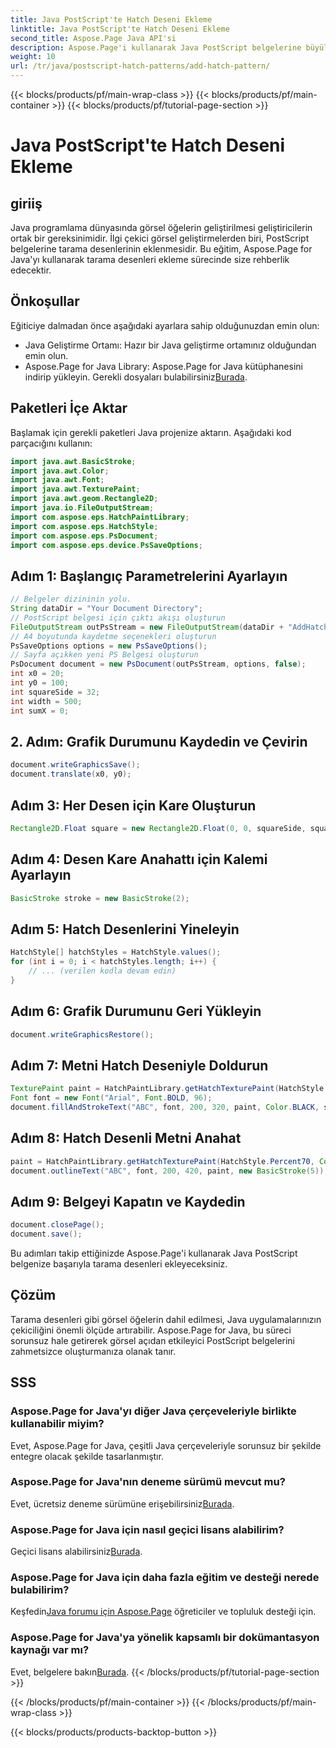 ```yaml
---
title: Java PostScript'te Hatch Deseni Ekleme
linktitle: Java PostScript'te Hatch Deseni Ekleme
second_title: Aspose.Page Java API'si
description: Aspose.Page'i kullanarak Java PostScript belgelerine büyüleyici tarama desenlerini nasıl ekleyeceğinizi öğrenin. Görsel içeriğinizi zahmetsizce yükseltin.
weight: 10
url: /tr/java/postscript-hatch-patterns/add-hatch-pattern/
---
```


{{< blocks/products/pf/main-wrap-class >}}
{{< blocks/products/pf/main-container >}}
{{< blocks/products/pf/tutorial-page-section >}}

# Java PostScript'te Hatch Deseni Ekleme

## giriiş
Java programlama dünyasında görsel öğelerin geliştirilmesi geliştiricilerin ortak bir gereksinimidir. İlgi çekici görsel geliştirmelerden biri, PostScript belgelerine tarama desenlerinin eklenmesidir. Bu eğitim, Aspose.Page for Java'yı kullanarak tarama desenleri ekleme sürecinde size rehberlik edecektir.
## Önkoşullar
Eğiticiye dalmadan önce aşağıdaki ayarlara sahip olduğunuzdan emin olun:
- Java Geliştirme Ortamı: Hazır bir Java geliştirme ortamınız olduğundan emin olun.
-  Aspose.Page for Java Library: Aspose.Page for Java kütüphanesini indirip yükleyin. Gerekli dosyaları bulabilirsiniz[Burada](https://releases.aspose.com/page/java/).
## Paketleri İçe Aktar
Başlamak için gerekli paketleri Java projenize aktarın. Aşağıdaki kod parçacığını kullanın:
```java
import java.awt.BasicStroke;
import java.awt.Color;
import java.awt.Font;
import java.awt.TexturePaint;
import java.awt.geom.Rectangle2D;
import java.io.FileOutputStream;
import com.aspose.eps.HatchPaintLibrary;
import com.aspose.eps.HatchStyle;
import com.aspose.eps.PsDocument;
import com.aspose.eps.device.PsSaveOptions;
```
## Adım 1: Başlangıç Parametrelerini Ayarlayın
```java
// Belgeler dizininin yolu.
String dataDir = "Your Document Directory";
// PostScript belgesi için çıktı akışı oluşturun
FileOutputStream outPsStream = new FileOutputStream(dataDir + "AddHatchPattern_outPS.ps");
// A4 boyutunda kaydetme seçenekleri oluşturun
PsSaveOptions options = new PsSaveOptions();
// Sayfa açıkken yeni PS Belgesi oluşturun
PsDocument document = new PsDocument(outPsStream, options, false);
int x0 = 20;
int y0 = 100;
int squareSide = 32;
int width = 500;
int sumX = 0;
```
## 2. Adım: Grafik Durumunu Kaydedin ve Çevirin
```java
document.writeGraphicsSave();
document.translate(x0, y0);
```
## Adım 3: Her Desen için Kare Oluşturun
```java
Rectangle2D.Float square = new Rectangle2D.Float(0, 0, squareSide, squareSide);
```
## Adım 4: Desen Kare Anahattı için Kalemi Ayarlayın
```java
BasicStroke stroke = new BasicStroke(2);
```
## Adım 5: Hatch Desenlerini Yineleyin
```java
HatchStyle[] hatchStyles = HatchStyle.values();
for (int i = 0; i < hatchStyles.length; i++) {
    // ... (verilen kodla devam edin)
}
```
## Adım 6: Grafik Durumunu Geri Yükleyin
```java
document.writeGraphicsRestore();
```
## Adım 7: Metni Hatch Deseniyle Doldurun
```java
TexturePaint paint = HatchPaintLibrary.getHatchTexturePaint(HatchStyle.DiagonalCross, Color.RED, Color.YELLOW);
Font font = new Font("Arial", Font.BOLD, 96);
document.fillAndStrokeText("ABC", font, 200, 320, paint, Color.BLACK, stroke);
```
## Adım 8: Hatch Desenli Metni Anahat
```java
paint = HatchPaintLibrary.getHatchTexturePaint(HatchStyle.Percent70, Color.BLUE, Color.WHITE);
document.outlineText("ABC", font, 200, 420, paint, new BasicStroke(5));
```
## Adım 9: Belgeyi Kapatın ve Kaydedin
```java
document.closePage();
document.save();
```
Bu adımları takip ettiğinizde Aspose.Page'i kullanarak Java PostScript belgenize başarıyla tarama desenleri ekleyeceksiniz.
## Çözüm
Tarama desenleri gibi görsel öğelerin dahil edilmesi, Java uygulamalarınızın çekiciliğini önemli ölçüde artırabilir. Aspose.Page for Java, bu süreci sorunsuz hale getirerek görsel açıdan etkileyici PostScript belgelerini zahmetsizce oluşturmanıza olanak tanır.
## SSS
### Aspose.Page for Java'yı diğer Java çerçeveleriyle birlikte kullanabilir miyim?
Evet, Aspose.Page for Java, çeşitli Java çerçeveleriyle sorunsuz bir şekilde entegre olacak şekilde tasarlanmıştır.
### Aspose.Page for Java'nın deneme sürümü mevcut mu?
 Evet, ücretsiz deneme sürümüne erişebilirsiniz[Burada](https://releases.aspose.com/).
### Aspose.Page for Java için nasıl geçici lisans alabilirim?
 Geçici lisans alabilirsiniz[Burada](https://purchase.aspose.com/temporary-license/).
### Aspose.Page for Java için daha fazla eğitim ve desteği nerede bulabilirim?
 Keşfedin[Java forumu için Aspose.Page](https://forum.aspose.com/c/page/39) öğreticiler ve topluluk desteği için.
### Aspose.Page for Java'ya yönelik kapsamlı bir dokümantasyon kaynağı var mı?
 Evet, belgelere bakın[Burada](https://reference.aspose.com/page/java/).
{{< /blocks/products/pf/tutorial-page-section >}}

{{< /blocks/products/pf/main-container >}}
{{< /blocks/products/pf/main-wrap-class >}}

{{< blocks/products/products-backtop-button >}}
